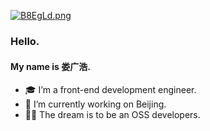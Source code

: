 <a href="https://imgchr.com/i/B8EgLd"><img src="https://s1.ax1x.com/2020/10/28/B8EgLd.png" alt="B8EgLd.png" border="0" /></a>


### Hello.

#### My name is 娄广浩.

- 🎓 I’m a front-end development engineer.
- 🔭 I’m currently working on Beijing.
- 🏃‍♂️ The dream is to be an OSS developers.

